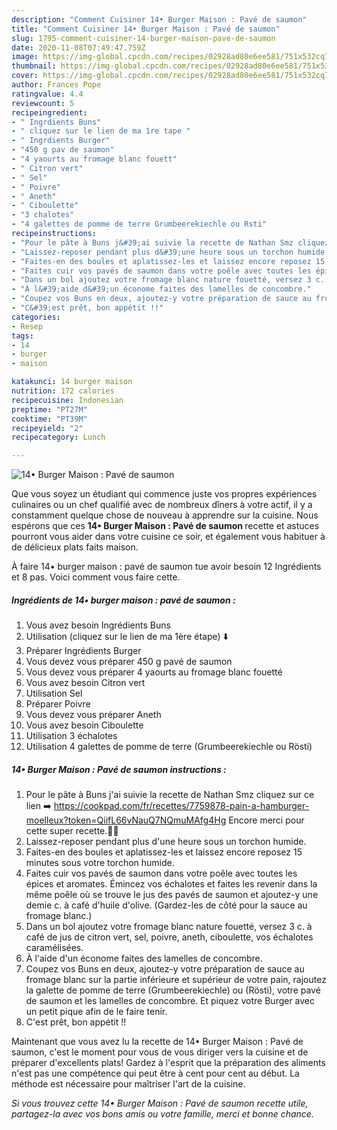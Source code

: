 ```yaml
---
description: "Comment Cuisiner 14• Burger Maison : Pavé de saumon"
title: "Comment Cuisiner 14• Burger Maison : Pavé de saumon"
slug: 1795-comment-cuisiner-14-burger-maison-pave-de-saumon
date: 2020-11-08T07:49:47.759Z
image: https://img-global.cpcdn.com/recipes/02928ad80e6ee581/751x532cq70/14•-burger-maison-pave-de-saumon-photo-principale-de-la-recette.jpg
thumbnail: https://img-global.cpcdn.com/recipes/02928ad80e6ee581/751x532cq70/14•-burger-maison-pave-de-saumon-photo-principale-de-la-recette.jpg
cover: https://img-global.cpcdn.com/recipes/02928ad80e6ee581/751x532cq70/14•-burger-maison-pave-de-saumon-photo-principale-de-la-recette.jpg
author: Frances Pope
ratingvalue: 4.4
reviewcount: 5
recipeingredient:
- " Ingrdients Buns"
- " cliquez sur le lien de ma 1re tape "
- " Ingrdients Burger"
- "450 g pav de saumon"
- "4 yaourts au fromage blanc fouett"
- " Citron vert"
- " Sel"
- " Poivre"
- " Aneth"
- " Ciboulette"
- "3 chalotes"
- "4 galettes de pomme de terre Grumbeerekiechle ou Rsti"
recipeinstructions:
- "Pour le pâte à Buns j&#39;ai suivie la recette de Nathan Smz cliquez sur ce lien ➡️ https://cookpad.com/fr/recettes/7759878-pain-a-hamburger-moelleux?token=QiifL66vNauQ7NQmuMAfg4Hg Encore merci pour cette super recette.👍🏼"
- "Laissez-reposer pendant plus d&#39;une heure sous un torchon humide."
- "Faites-en des boules et aplatissez-les et laissez encore reposez 15 minutes sous votre torchon humide."
- "Faites cuir vos pavés de saumon dans votre poêle avec toutes les épices et aromates. Émincez vos échalotes et faites les revenir dans la même poêle où se trouve le jus des pavés de saumon et ajoutez-y une demie c. à café d&#39;huile d&#39;olive. (Gardez-les de côté pour la sauce au fromage blanc.)"
- "Dans un bol ajoutez votre fromage blanc nature fouetté, versez 3 c. à café de jus de citron vert, sel, poivre, aneth, ciboulette, vos échalotes caramélisées."
- "À l&#39;aide d&#39;un économe faites des lamelles de concombre."
- "Coupez vos Buns en deux, ajoutez-y votre préparation de sauce au fromage blanc sur la partie inférieure et supérieur de votre pain, rajoutez la galette de pomme de terre (Grumbeerekiechle) ou (Rösti), votre pavé de saumon et les lamelles de concombre. Et piquez votre Burger avec un petit pique afin de le faire tenir."
- "C&#39;est prêt, bon appétit !!"
categories:
- Resep
tags:
- 14
- burger
- maison

katakunci: 14 burger maison 
nutrition: 172 calories
recipecuisine: Indonesian
preptime: "PT27M"
cooktime: "PT39M"
recipeyield: "2"
recipecategory: Lunch

---
```



![14• Burger Maison : Pavé de saumon](https://img-global.cpcdn.com/recipes/02928ad80e6ee581/751x532cq70/14•-burger-maison-pave-de-saumon-photo-principale-de-la-recette.jpg)

Que vous soyez un étudiant qui commence juste vos propres expériences culinaires ou un chef qualifié avec de nombreux dîners à votre actif, il y a constamment quelque chose de nouveau à apprendre sur la cuisine. Nous espérons que ces <strong> 14• Burger Maison : Pavé de saumon </strong> recette et astuces pourront vous aider dans votre cuisine ce soir, et également vous habituer à de délicieux plats faits maison.

<!--inarticleads1-->

À faire 14• burger maison : pavé de saumon tue avoir besoin 12 Ingrédients et 8 pas. Voici comment vous faire cette.

##### Ingrédients de 14• burger maison : pavé de saumon :

1. Vous avez besoin  Ingrédients Buns
1. Utilisation  (cliquez sur le lien de ma 1ère étape) ⬇️
1. Préparer  Ingrédients Burger
1. Vous devez vous préparer 450 g pavé de saumon
1. Vous devez vous préparer 4 yaourts au fromage blanc fouetté
1. Vous avez besoin  Citron vert
1. Utilisation  Sel
1. Préparer  Poivre
1. Vous devez vous préparer  Aneth
1. Vous avez besoin  Ciboulette
1. Utilisation 3 échalotes
1. Utilisation 4 galettes de pomme de terre (Grumbeerekiechle ou Rösti)




<!--inarticleads2-->

##### 14• Burger Maison : Pavé de saumon instructions :

1. Pour le pâte à Buns j&#39;ai suivie la recette de Nathan Smz cliquez sur ce lien ➡️ https://cookpad.com/fr/recettes/7759878-pain-a-hamburger-moelleux?token=QiifL66vNauQ7NQmuMAfg4Hg Encore merci pour cette super recette.👍🏼
1. Laissez-reposer pendant plus d&#39;une heure sous un torchon humide.
1. Faites-en des boules et aplatissez-les et laissez encore reposez 15 minutes sous votre torchon humide.
1. Faites cuir vos pavés de saumon dans votre poêle avec toutes les épices et aromates. Émincez vos échalotes et faites les revenir dans la même poêle où se trouve le jus des pavés de saumon et ajoutez-y une demie c. à café d&#39;huile d&#39;olive. (Gardez-les de côté pour la sauce au fromage blanc.)
1. Dans un bol ajoutez votre fromage blanc nature fouetté, versez 3 c. à café de jus de citron vert, sel, poivre, aneth, ciboulette, vos échalotes caramélisées.
1. À l&#39;aide d&#39;un économe faites des lamelles de concombre.
1. Coupez vos Buns en deux, ajoutez-y votre préparation de sauce au fromage blanc sur la partie inférieure et supérieur de votre pain, rajoutez la galette de pomme de terre (Grumbeerekiechle) ou (Rösti), votre pavé de saumon et les lamelles de concombre. Et piquez votre Burger avec un petit pique afin de le faire tenir.
1. C&#39;est prêt, bon appétit !!




<!--inarticleads1-->

<p>
Maintenant que vous avez lu la recette de 14• Burger Maison : Pavé de saumon, c'est le moment pour vous de vous diriger vers la cuisine et de préparer d'excellents plats! Gardez à l'esprit que la préparation des aliments n'est pas une compétence qui peut être à cent pour cent au début. La méthode est nécessaire pour maîtriser l'art de la cuisine.
</p>

<p>
<i>Si vous trouvez cette 14• Burger Maison : Pavé de saumon recette utile, partagez-la avec vos bons amis ou votre famille, merci et bonne chance.</i>
</p>
